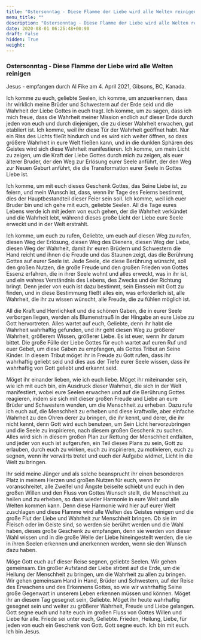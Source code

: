 ```yaml
---
title: "Ostersonntag - Diese Flamme der Liebe wird alle Welten reinigen"
menu_title: ""
description: "Ostersonntag - Diese Flamme der Liebe wird alle Welten reinigen"
date: 2020-08-01 06:25:48+00:90
draft: False
hidden: True
weight:
---
```

### Ostersonntag - Diese Flamme der Liebe wird alle Welten reinigen

Jesus - empfangen durch Al Fike am 4. April 2021, Gibsons, BC, Kanada.

Ich komme zu euch, geliebte Seelen, ich komme, um anzuerkennen, dass ihr wirklich meine Brüder und Schwestern auf der Erde seid und die Wahrheit der Liebe Gottes in euch tragt. Ich komme, um zu sagen, dass ich mich freue, dass die Wahrheit meiner Mission endlich auf dieser Erde durch jeden von euch und durch diejenigen, die zu dieser Wahrheit erwachen, gut etabliert ist. Ich komme, weil ihr diese Tür der Wahrheit geöffnet habt. Nur ein Riss des Lichts fließt hindurch und es wird sich weiter öffnen, so dass größere Wahrheit in eure Welt fließen kann, und in die dunklen Sphären des Geistes wird sich diese Wahrheit manifestieren. Ich komme, um mein Licht zu zeigen, um die Kraft der Liebe Gottes durch mich zu zeigen, als euer älterer Bruder, der den Weg zur Erlösung eurer Seele anführt, der den Weg zur Neuen Geburt anführt, die die Transformation eurer Seele in Gottes Liebe ist.

Ich komme, um mit euch dieses Geschenk Gottes, das Seine Liebe ist, zu feiern, und mein Wunsch ist, dass, wenn ihr Tage des Feierns bestimmt, dies der Hauptbestandteil dieser Feier sein soll. Ich komme, weil ich euer Bruder bin und ich gehe mit euch, geliebte Seelen. All die Tage eures Lebens werde ich mit jedem von euch gehen, der die Wahrheit verkündet und die Wahrheit lebt, während dieses große Licht der Liebe eure Seele erweckt und in der Welt erstrahlt.

Ich komme, um euch zu rufen, Geliebte, um euch auf diesen Weg zu rufen, diesen Weg der Erlösung, diesen Weg des Dienens, diesen Weg der Liebe, diesen Weg der Wahrheit, damit ihr euren Brüdern und Schwestern die Hand reicht und ihnen die Freude und das Staunen zeigt, das die Berührung Gottes auf eurer Seele ist. Jede Seele, die diese Berührung wünscht, soll den großen Nutzen, die große Freude und den großen Frieden von Gottes Essenz erfahren, die in ihrer Seele wohnt und alles erweckt, was in ihr ist, und ein wahres Verständnis des Lebens, des Zwecks und der Richtung bringt. Denn jeder von euch ist dazu bestimmt, sein Einssein mit Gott zu finden, und in diese Bestimmung fließt alles ein, was erforderlich ist, alle Wahrheit, die ihr zu wissen wünscht, alle Freude, die zu fühlen möglich ist.

All die Kraft und Herrlichkeit und die schönen Gaben, die in eurer Seele verborgen liegen, werden als Blumenstrauß in der Hingabe an eure Liebe zu Gott hervortreten. Alles wartet auf euch, Geliebte, denn ihr habt die Wahrheit wahrhaftig gefunden, und ihr geht diesen Weg zu größerer Wahrheit, größerem Wissen, größerer Liebe. Es ist euer, wenn ihr darum bittet. Die große Fülle der Liebe Gottes für euch wartet auf euren Ruf und euer Gebet, um diese Gaben zu empfangen, als Gottes Tribut an Seine Kinder. In diesem Tribut möget ihr in Freude zu Gott rufen, dass ihr wahrhaftig geliebt seid und dies aus der Tiefe eurer Seele wissen, dass ihr wahrhaftig von Gott geliebt und erkannt seid.

Möget ihr einander lieben, wie ich euch liebe. Möget ihr miteinander sein, wie ich mit euch bin, ein Ausdruck dieser Wahrheit, die sich in der Welt manifestiert, wobei eure Seelen erwachen und auf die Berührung Gottes reagieren, indem sie sich mit dieser großen Freude und Liebe an eure Brüder und Schwestern wenden, um die Menschheit zu erheben. Dazu rufe ich euch auf, die Menschheit zu erheben und diese kraftvolle, aber einfache Wahrheit zu den Ohren derer zu bringen, die ihr kennt, und derer, die ihr nicht kennt, denn Gott wird euch benutzen, um Sein Licht hervorzubringen und die Seele zu inspirieren, nach diesem großen Geschenk zu suchen. Alles wird sich in diesem großen Plan zur Rettung der Menschheit entfalten, und jeder von euch ist aufgerufen, ein Teil dieses Plans zu sein, Gott zu erlauben, durch euch zu wirken, euch zu inspirieren, zu motivieren, euch zu segnen, wenn ihr vorwärts tretet und euch der Aufgabe widmet, Licht in die Welt zu bringen.

Ihr seid meine Jünger und als solche beansprucht ihr einen besonderen Platz in meinem Herzen und großen Nutzen für euch, wenn ihr voranschreitet, alle Zweifel und Ängste beiseite schiebt und euch in den großen Willen und den Fluss von Gottes Wunsch stellt, die Menschheit zu heilen und zu erheben, so dass wieder Harmonie in eure Welt und alle Welten kommen kann. Denn diese Harmonie wird hier auf eurer Welt zuschlagen und diese Flamme wird alle Welten des Geistes reinigen und die große Flut der Liebe und Wahrheit zur Menschheit bringen. Ob sie im Fleisch oder im Geiste sind, so werden sie berührt werden und die Wahl haben, dieses große Geschenk zu empfangen, denn sie werden von dieser Wahl wissen und in die große Welle der Liebe hineingestellt werden, die sie in ihren Seelen erkennen und anerkennen werden, wenn sie den Wunsch dazu haben.

Möge Gott euch auf dieser Reise segnen, geliebte Seelen. Wir gehen gemeinsam. Ein großer Aufstand der Liebe strömt auf die Erde, um die Heilung der Menschheit zu bringen, um die Wahrheit zu allen zu bringen. Wir gehen gemeinsam Hand in Hand, Brüder und Schwestern, auf der Reise des Erwachens und des Erkennens Gottes, so wie wir wahrhaftig Seine große Gegenwart in unserem Leben erkennen müssen und können. Möget ihr an diesem Tag gesegnet sein, Geliebte. Möget ihr heute wahrhaftig gesegnet sein und weiter zu größerer Wahrheit, Freude und Liebe gelangen. Gott segne euch und halte euch im großen Fluss von Gottes Willen und Liebe für alle. Friede sei unter euch, Geliebte. Frieden, Heilung, Liebe, für jeden von euch ein Geschenk von Gott. Gott segne euch. Ich bin mit euch. Ich bin Jesus.
